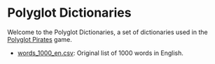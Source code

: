 # Polyglot Dictionaries

Welcome to the Polyglot Dictionaries, a set of dictionaries used in the [Polyglot Pirates]() game.

- [words_1000_en.csv](./words_1000_en.csv): Original list of 1000 words in English.
